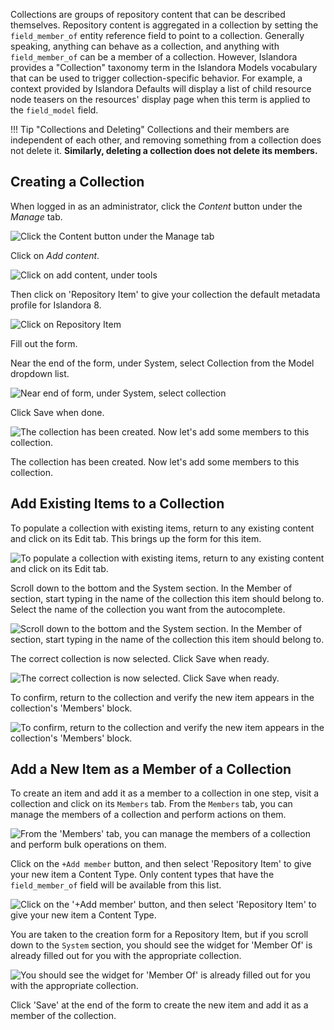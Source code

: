 Collections are groups of repository content that can be described themselves. Repository content is aggregated in a collection by setting the `field_member_of`
entity reference field to point to a collection. Generally speaking, anything can behave as a collection, and anything with `field_member_of` can be a member of a collection.
However, Islandora provides a "Collection" taxonomy term in the Islandora Models vocabulary that can be used to trigger collection-specific behavior.
For example, a context provided by Islandora Defaults will display a list of child resource node teasers on the resources' display page when this term is applied to the `field_model` field.

!!! Tip "Collections and Deleting"
    Collections and their members are
    independent of each other, and removing something from a collection does not delete it.  **Similarly, deleting a
    collection does not delete its members.**

## Creating a Collection

When logged in as an administrator, click the _Content_ button under the _Manage_ tab.

![Click the _Content_ button under the _Manage_ tab](../assets/collections_admin_content_button.png)

Click on _Add content_.

![Click on add content, under tools](../assets/collections_add_content.png)

Then click on 'Repository Item' to give your collection the default metadata profile for Islandora 8.

![Click on Repository Item](../assets/collections_repository_item.jpg)

Fill out the form.

Near the end of the form, under System, select Collection from the Model dropdown list.

![Near end of form, under System, select collection](../assets/collections_system.jpg) 

Click Save when done.

![The collection has been created. Now let's add some members to this collection.](../assets/collections_parent_node.jpg)

The collection has been created. Now let's add some members to this collection.

## Add Existing Items to a Collection

To populate a collection with existing items, return to any existing content and click on its Edit tab. This brings up the form for this item.

![To populate a collection with existing items, return to any existing content and click on its Edit tab.](../assets/collections_edit_photo_collection.jpg)

Scroll down to the bottom and the System section. In the Member of section, start typing in the name of the collection this item should belong to. Select the name of the collection 
you want from the autocomplete.

![Scroll down to the bottom and the System section. In the Member of section, start typing in the name of the collection this item should belong to.](../assets/collections_member_of.jpg)

The correct collection is now selected.  Click Save when ready.

![The correct collection is now selected. Click Save when ready.](../assets/collections_member_of_selected.jpg)

To confirm, return to the collection and verify the new item appears in the collection's 'Members' block.

![To confirm, return to the collection and verify the new item appears in the collection's 'Members' block.](../assets/collections_snowfall.jpg)

## Add a New Item as a Member of a Collection

To create an item and add it as a member to a collection in one step, visit a collection and click on its `Members` tab. From the
`Members` tab, you can manage the members of a collection and perform actions on them.

![From the 'Members' tab, you can manage the members of a collection and perform bulk operations on them.](../assets/resource_nodes_children_tab.png)

Click on the `+Add member` button, and then select 'Repository Item' to give your new item a Content Type.  Only content types that
have the `field_member_of` field will be available from this list.

![Click on the '+Add member' button, and then select 'Repository Item' to give your new item a Content Type.](../assets/collections_select_content_type.png)

You are taken to the creation form for a Repository Item, but if you scroll down to the `System` section, you should see the widget
for 'Member Of' is already filled out for you with the appropriate collection.

![You should see the widget for 'Member Of' is already filled out for you with the appropriate collection.](../assets/collections_member_of_selected.jpg)

Click 'Save' at the end of the form to create the new item and add it as a member of the collection.
